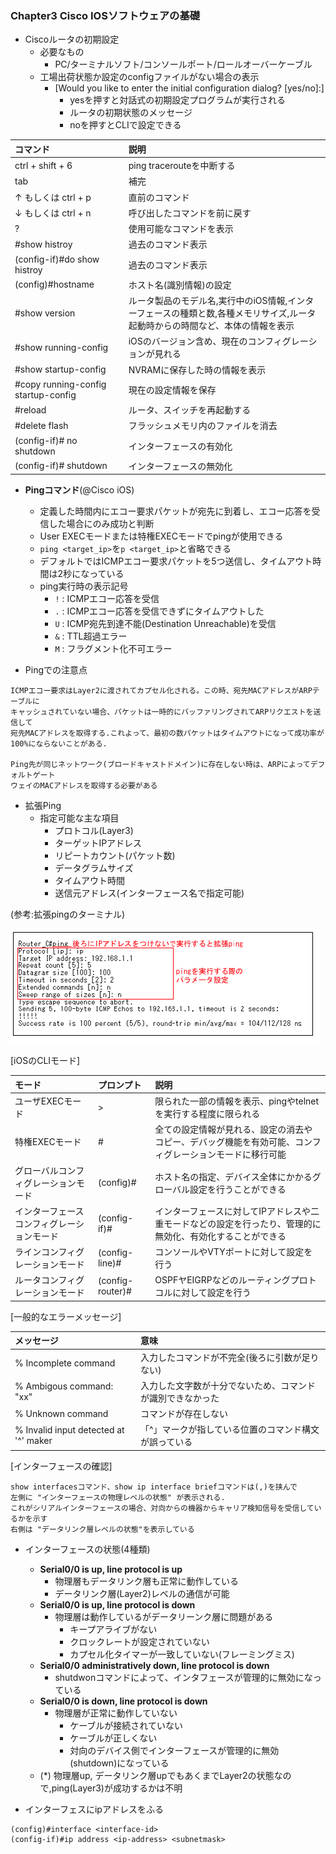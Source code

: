 ### Chapter3 Cisco IOSソフトウェアの基礎

- Ciscoルータの初期設定
    - 必要なもの
      - PC/ターミナルソフト/コンソールポート/ロールオーバーケーブル
  - 工場出荷状態か設定のconfigファイルがない場合の表示
      - [Would you like to enter the initial configuration dialog? [yes/no]:] 
        - yesを押すと対話式の初期設定プログラムが実行される
        - ルータの初期状態のメッセージ
        - noを押すとCLIで設定できる



|コマンド    |説明         |
|:-----------|:------------|
|ctrl + shift + 6|ping tracerouteを中断する|
|tab　|補完|
| ↑ もしくは ctrl + p　|直前のコマンド|
| ↓ もしくは ctrl + n　|呼び出したコマンドを前に戻す|
| ?　|使用可能なコマンドを表示|
| #show histroy　|過去のコマンド表示|
| (config-if)#do show histroy　|過去のコマンド表示|
| (config)#hostname <name>　|ホスト名(識別情報)の設定|
| #show version　|ルータ製品のモデル名,実行中のiOS情報,インターフェースの種類と数,各種メモリサイズ,ルータ起動時からの時間など、本体の情報を表示|
| #show running-config　|iOSのバージョン含め、現在のコンフィグレーションが見れる|
| #show startup-config　|NVRAMに保存した時の情報を表示|
| #copy running-config startup-config　|現在の設定情報を保存|
| #reload　|ルータ、スイッチを再起動する|
| #delete flash　|フラッシュメモリ内のファイルを消去|
| (config-if)# no shutdown　|インターフェースの有効化|
| (config-if)# shutdown　|インターフェースの無効化|


- **Pingコマンド**(@Cisco iOS)
  - 定義した時間内にエコー要求パケットが宛先に到着し、エコー応答を受信した場合にのみ成功と判断
  - User EXECモードまたは特権EXECモードでpingが使用できる
  - `ping <target_ip>`を`p <target_ip>`と省略できる
  - デフォルトではICMPエコー要求パケットを5つ送信し、タイムアウト時間は2秒になっている
  - ping実行時の表示記号
    - `!` : ICMPエコー応答を受信
    - `.` : ICMPエコー応答を受信できずにタイムアウトした
    - `U` : ICMP宛先到達不能(Destination Unreachable)を受信
    - `&` : TTL超過エラー
    - `M` : フラグメント化不可エラー
 
- Pingでの注意点
```
ICMPエコー要求はLayer2に渡されてカプセル化される。この時、宛先MACアドレスがARPテーブルに
キャッシュされていない場合、パケットは一時的にバッファリングされてARPリクエストを送信して
宛先MACアドレスを取得する.これよって、最初の数パケットはタイムアウトになって成功率が
100%にならないことがある.

Ping先が同じネットワーク(ブロードキャストドメイン)に存在しない時は、ARPによってデフォルトゲート
ウェイのMACアドレスを取得する必要がある
```

- 拡張Ping
  - 指定可能な主な項目
    - プロトコル(Layer3)
    - ターゲットIPアドレス
    - リピートカウント(パケット数)
    - データグラムサイズ
    - タイムアウト時間
    - 送信元アドレス(インターフェース名で指定可能)

(参考:拡張pingのターミナル)

![Alt Text](https://github.com/yhidetoshi/Pictures/raw/master/Network_Study/ping-ex.png)

[iOSのCLIモード]

|モード    |プロンプト     |説明         |
|:-----------|:------------|:------------|
|ユーザEXECモード| >       |限られた一部の情報を表示、pingやtelnetを実行する程度に限られる|  
|特権EXECモード  | #       |全ての設定情報が見れる、設定の消去やコピー、デバッグ機能を有効可能、コンフィグレーションモードに移行可能|
|グローバルコンフィグレーションモード|(config)#|ホスト名の指定、デバイス全体にかかるグローバル設定を行うことができる|
|インターフェースコンフィグレーションモード|(config-if)#|インターフェースに対してIPアドレスや二重モードなどの設定を行ったり、管理的に無効化、有効化することができる|
|ラインコンフィグレーションモード|(config-line)#|コンソールやVTYポートに対して設定を行う|
|ルータコンフィグレーションモード|(config-router)#|OSPFヤEIGRPなどのルーティングプロトコルに対して設定を行う|


[一般的なエラーメッセージ]

|メッセージ    |意味         |
|:-----------|:------------|
|% Incomplete command|入力したコマンドが不完全(後ろに引数が足りない)|
|% Ambigous command: "xx"|入力した文字数が十分でないため、コマンドが識別できなかった|
|% Unknown command|コマンドが存在しない|
|% Invalid input detected at '^' maker|「^」マークが指している位置のコマンド構文が誤っている|


[インターフェースの確認]
```
show interfacesコマンド、show ip interface briefコマンドは(,)を挟んで
左側に "インターフェースの物理レベルの状態" が表示される.
これがシリアルインターフェースの場合、対向からの機器からキャリア検知信号を受信しているかを示す
右側は "データリンク層レベルの状態"を表示している
```
- インターフェースの状態(4種類)
  - **Serial0/0 is up, line protocol is up** 
    - 物理層もデータリンク層も正常に動作している
    - データリンク層(Layer2)レベルの通信が可能
  - **Serial0/0 is up, line protocol is down**
    - 物理層は動作しているがデータリーンク層に問題がある
      - キープアライブがない
      - クロックレートが設定されていない
      - カプセル化タイマーが一致していない(フレーミングミス)
  - **Serial0/0 administratively down, line protocol is down**
    - shutdwonコマンドによって、インタフェースが管理的に無効になっている
  - **Serial0/0 is down, line protocol is down**
    - 物理層が正常に動作していない
        - ケーブルが接続されていない
        - ケーブルが正しくない
        - 対向のデバイス側でインターフェースが管理的に無効(shutdown)になっている
  - (*) 物理層up, データリンク層upでもあくまでLayer2の状態なので,ping(Layer3)が成功するかは不明


- インターフェスにipアドレスをふる
```
(config)#interface <interface-id>
(config-if)#ip address <ip-address> <subnetmask>

```
